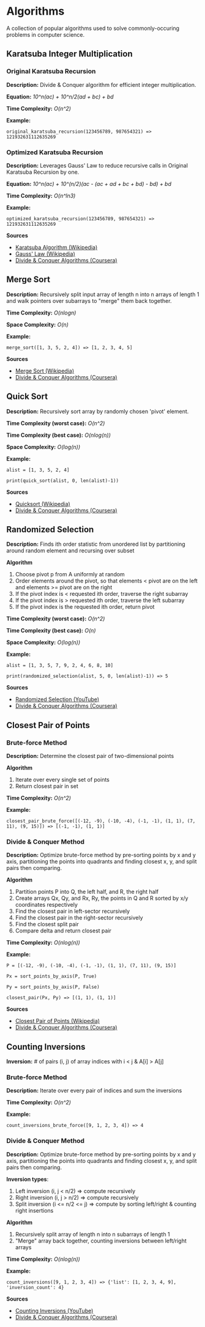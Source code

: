 # Algorithms

A collection of popular algorithms used to solve commonly-occuring problems in computer science.


## Karatsuba Integer Multiplication

### Original Karatsuba Recursion
**Description:** Divide & Conquer algorithm for efficient integer multiplication.

**Equation:** *10^n(ac) + 10^n/2(ad + bc) + bd*

**Time Complexity:** *O(n^2)*

**Example:**

`original_karatsuba_recursion(123456789, 987654321) => 121932631112635269`

### Optimized Karatsuba Recursion
**Description:** Leverages Gauss' Law to reduce recursive calls in Original Karatsuba Recursion by one.

**Equation:** *10^n(ac) + 10^(n/2)(ac - (ac + ad + bc + bd) - bd) + bd*

**Time Complexity:** *O(n^ln3)*

**Example:**

`optimized_karatsuba_recursion(123456789, 987654321) => 121932631112635269`

__Sources__
* [Karatsuba Algorithm (Wikipedia)](https://en.wikipedia.org/wiki/Karatsuba_algorithm)
* [Gauss' Law (Wikipedia)](https://en.wikipedia.org/wiki/Gauss%27_law)
* [Divide & Conquer Algorithms (Coursera)](https://www.coursera.org/learn/algorithms-divide-conquer)


## Merge Sort

**Description:** Recursively split input array of length n into n arrays of length 1 and walk pointers over subarrays to "merge" them back together.

**Time Complexity:** *O(nlogn)*

**Space Complexity:** *O(n)*

**Example:**

`merge_sort([1, 3, 5, 2, 4]) => [1, 2, 3, 4, 5]`

__Sources__
* [Merge Sort (Wikipedia)](https://en.wikipedia.org/wiki/Merge_sort)
* [Divide & Conquer Algorithms (Coursera)](https://www.coursera.org/learn/algorithms-divide-conquer)


## Quick Sort

**Description:** Recursively sort array by randomly chosen 'pivot' element.

**Time Complexity (worst case):** *O(n^2)*

**Time Complexity (best case):** *O(nlog(n))*

**Space Complexity:** *O(log(n))*

**Example:**

`alist = [1, 3, 5, 2, 4]`

`print(quick_sort(alist, 0, len(alist)-1))`

__Sources__
* [Quicksort (Wikipedia)](https://en.wikipedia.org/wiki/Quicksort)
* [Divide & Conquer Algorithms (Coursera)](https://www.coursera.org/learn/algorithms-divide-conquer)


## Randomized Selection

**Description:** Finds ith order statistic from unordered list by partitioning around random element and recursing over subset

**Algorithm**

1. Choose pivot p from A uniformly at random
2. Order elements around the pivot, so that elements < pivot are on the left and elements >= pivot are on the right
3. If the pivot index is < requested ith order, traverse the right subarray
4. If the pivot index is > requested ith order, traverse the left subarray
5. If the pivot index is the requested ith order, return pivot

**Time Complexity (worst case):** *O(n^2)*

**Time Complexity (best case):** *O(n)*

**Space Complexity:** *O(log(n))*

**Example:**

`alist = [1, 3, 5, 7, 9, 2, 4, 6, 8, 10]`

`print(randomized_selection(alist, 5, 0, len(alist)-1)) => 5`

__Sources__
* [Randomized Selection (YouTube)](https://www.youtube.com/watch?v=AHaaFVmAsvA)
* [Divide & Conquer Algorithms (Coursera)](https://www.coursera.org/learn/algorithms-divide-conquer)


## Closest Pair of Points

### Brute-force Method
**Description:** Determine the closest pair of two-dimensional points

**Algorithm**

1. Iterate over every single set of points
2. Return closest pair in set

**Time Complexity:** *O(n^2)*

**Example:**

`closest_pair_brute_force([(-12, -9), (-10, -4), (-1, -1), (1, 1), (7, 11), (9, 15)]) => [(-1, -1), (1, 1)]`

### Divide & Conquer Method
**Description:** Optimize brute-force method by pre-sorting points by x and y axis, partitioning the points into quadrants and finding closest x, y, and split pairs then comparing.

**Algorithm**

1. Partition points P into Q, the left half, and R, the right half
2. Create arrays Qx, Qy, and Rx, Ry, the points in Q and R sorted by x/y coordinates respectively
3. Find the closest pair in left-sector recursively
4. Find the closest pair in the right-sector recursively
5. Find the closest split pair
6. Compare delta and return closest pair

**Time Complexity:** *O(nlog(n))*

**Example:**

`P = [(-12, -9), (-10, -4), (-1, -1), (1, 1), (7, 11), (9, 15)]`

`Px = sort_points_by_axis(P, True)`

`Py = sort_points_by_axis(P, False)`

`closest_pair(Px, Py) => [(1, 1), (1, 1)]`

__Sources__
* [Closest Pair of Points (Wikipedia)](https://en.wikipedia.org/wiki/Closest_pair_of_points_problem)
* [Divide & Conquer Algorithms (Coursera)](https://www.coursera.org/learn/algorithms-divide-conquer)


## Counting Inversions

**Inversion:** # of pairs (i, j) of array indices with i < j & A[i] > A[j]

### Brute-force Method

**Description:** Iterate over every pair of indices and sum the inversions

**Time Complexity:** *O(n^2)*

**Example:**

`count_inversions_brute_force([9, 1, 2, 3, 4]) => 4`

### Divide & Conquer Method

**Description:** Optimize brute-force method by pre-sorting points by x and y axis, partitioning the points into quadrants and finding closest x, y, and split pairs then comparing.

**Inversion types**:

1. Left inversion (i, j < n/2) => compute recursively
2. Right inversion (i, j > n/2) => compute recursively
3. Split inversion (i <= n/2 <= j) => compute by sorting left/right & counting right insertions

**Algorithm**

1. Recursively split array of length n into n subarrays of length 1
2. "Merge" array back together, counting inversions between left/right arrays

**Time Complexity:** *O(nlog(n))*

**Example:**

`count_inversions([9, 1, 2, 3, 4]) => {'list': [1, 2, 3, 4, 9], 'inversion_count': 4}`

__Sources__
* [Counting Inversions (YouTube)](https://www.youtube.com/watch?v=MxiQa22KrSQ)
* [Divide & Conquer Algorithms (Coursera)](https://www.coursera.org/learn/algorithms-divide-conquer)
